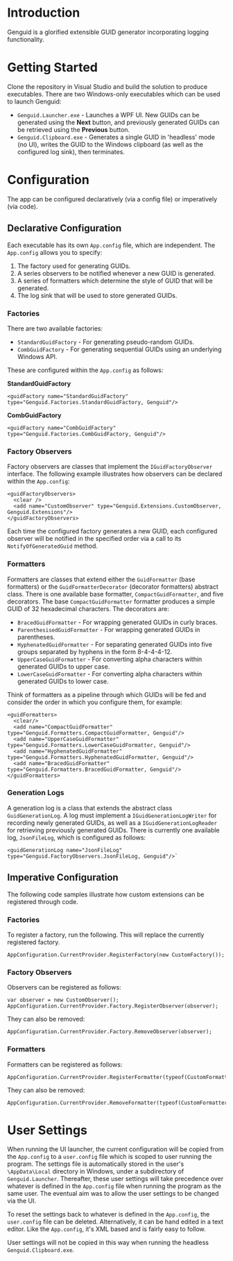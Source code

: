 # Introduction
Genguid is a glorified extensible GUID generator incorporating logging functionality.

# Getting Started
Clone the repository in Visual Studio and build the solution to produce executables. There are two Windows-only executables which can be used to launch Genguid:

- `Genguid.Launcher.exe` - Launches a WPF UI. New GUIDs can be generated using the **Next** button, and previously generated GUIDs can be retrieved using the **Previous** button.
- `Genguid.Clipboard.exe` - Generates a single GUID in 'headless' mode (no UI), writes the GUID to the Windows clipboard (as well as the configured log sink), then terminates.

# Configuration
The app can be configured declaratively (via a config file) or imperatively (via code).

## Declarative Configuration
Each executable has its own `App.config` file, which are independent. The `App.config` allows you to specify:

1. The factory used for generating GUIDs.
2. A series observers to be notified whenever a new GUID is generated.
3. A series of formatters which determine the style of GUID that will be generated.
4. The log sink that will be used to store generated GUIDs.

### Factories
There are two available factories:

- `StandardGuidFactory` - For generating pseudo-random GUIDs.
- `CombGuidFactory` - For generating sequential GUIDs using an underlying Windows API.

These are configured within the `App.config` as follows:

**StandardGuidFactory**
```
<guidFactory name="StandardGuidFactory" type="Genguid.Factories.StandardGuidFactory, Genguid"/>
```

**CombGuidFactory**
```
<guidFactory name="CombGuidFactory" type="Genguid.Factories.CombGuidFactory, Genguid"/>
```

### Factory Observers
Factory observers are classes that implement the `IGuidFactoryObserver` interface. The following example illustrates how observers can be declared within the `App.config`:

```
<guidFactoryObservers>
  <clear />
  <add name="CustomObserver" type="Genguid.Extensions.CustomObserver, Genguid.Extensions"/>
</guidFactoryObservers>
```

Each time the configured factory generates a new GUID, each configured observer will be notified in the specified order via a call to its `NotifyOfGeneratedGuid` method.

### Formatters
Formatters are classes that extend either the `GuidFormatter` (base formatters) or the `GuidFormatterDecorator` (decorator formatters) abstract class. There is one available base formatter, `CompactGuidFormatter`, and five decorators. The base `CompactGuidFormatter` formatter produces a simple GUID of 32 hexadecimal characters. The decorators are:

- `BracedGuidFormatter` - For wrapping generated GUIDs in curly braces.
- `ParenthesisedGuidFormatter` - For wrapping generated GUIDs in parentheses.
- `HyphenatedGuidFormatter` - For separating generated GUIDs into five groups separated by hyphens in the form 8-4-4-4-12.
- `UpperCaseGuidFormatter` - For converting alpha characters within generated GUIDs to upper case.
- `LowerCaseGuidFormatter` - For converting alpha characters within generated GUIDs to lower case.

Think of formatters as a pipeline through which GUIDs will be fed and consider the order in which you configure them, for example:

```
<guidFormatters>
  <clear/>
  <add name="CompactGuidFormatter" type="Genguid.Formatters.CompactGuidFormatter, Genguid"/>
  <add name="UpperCaseGuidFormatter" type="Genguid.Formatters.LowerCaseGuidFormatter, Genguid"/>
  <add name="HyphenatedGuidFormatter" type="Genguid.Formatters.HyphenatedGuidFormatter, Genguid"/>
  <add name="BracedGuidFormatter" type="Genguid.Formatters.BracedGuidFormatter, Genguid"/>
</guidFormatters>	
```

### Generation Logs
A generation log is a class that extends the abstract class `GuidGenerationLog`. A log must implement a `IGuidGenerationLogWriter` for recording newly generated GUIDs, as well as a `IGuidGenerationLogReader` for retrieving previously generated GUIDs. There is currently one available log, `JsonFileLog`, which is configured as follows:

```
<guidGenerationLog name="JsonFileLog" type="Genguid.FactoryObservers.JsonFileLog, Genguid"/>`
```

## Imperative Configuration
The following code samples illustrate how custom extensions can be registered through code.

### Factories
To register a factory, run the following. This will replace the currently registered factory.

```
AppConfiguration.CurrentProvider.RegisterFactory(new CustomFactory());
```

### Factory Observers
Observers can be registered as follows:

```
var observer = new CustomObserver();
AppConfiguration.CurrentProvider.Factory.RegisterObserver(observer);
```

They can also be removed:

```
AppConfiguration.CurrentProvider.Factory.RemoveObserver(observer);
```

### Formatters
Formatters can be registered as follows:

```
AppConfiguration.CurrentProvider.RegisterFormatter(typeof(CustomFormatter));
```

They can also be removed:

```
AppConfiguration.CurrentProvider.RemoveFormatter(typeof(CustomFormatter));
```

# User Settings
When running the UI launcher, the current configuration will be copied from the `App.config` to a `user.config` file which is scoped to user running the program. The settings file is automatically stored in the user's `\AppData\Local` directory in Windows, under a subdirectory of `Genguid.Launcher`. Thereafter, these user settings will take precedence over whatever is defined in the `App.config` file when running the program as the same user. The eventual aim was to allow the user settings to be changed via the UI.

To reset the settings back to whatever is defined in the `App.config`, the `user.config` file can be deleted. Alternatively, it can be hand edited in a text editor. Like the `App.config`, it's XML based and is fairly easy to follow.

User settings will not be copied in this way when running the headless `Genguid.Clipboard.exe`.
